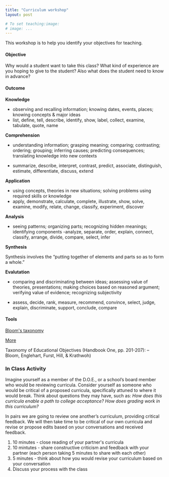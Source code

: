 ```yaml
---
title: "Curriculum workshop"
layout: post

# To set teaching:image:
# image: ...
---
```



This workshop is to help you identify your objectives for teaching.


#### Objective 

Why would a student want to take this class? 
What kind of experience are you hoping to give to the student? 
Also what does the student need to know in advance? 




#### Outcome 

**Knowledge**
 
- observing and
recalling information;
knowing dates,
events, places;
knowing concepts &
major ideas
- list, define, tell,
describe, identify,
show, label, collect,
examine, tabulate,
quote, name

**Comprehension**

- understanding
information; grasping
meaning; comparing;
contrasting; ordering;
grouping; inferring
causes; predicting
consequences;
translating knowledge
into new contexts

- summarize, describe,
interpret, contrast,
predict, associate,
distinguish, estimate,
differentiate, discuss,
extend


**Application**

- using concepts,
theories in new
situations; solving
problems using
required skills or
knowledge
- apply, demonstrate,
calculate, complete,
illustrate, show, solve,
examine, modify,
relate, change, classify,
experiment, discover

**Analysis**

- seeing patterns;
organizing parts;
recognizing hidden
meanings; identifying
components
-analyze, separate,
order, explain,
connect, classify,
arrange, divide,
compare, select, infer


**Synthesis**

Synthesis involves the “putting together of elements and parts so as to form a whole.”

**Evalutation**

- comparing and
discriminating
between ideas;
assessing value
of theories,
presentations; making
choices based on
reasoned argument;
verifying value of
evidence; recognizing
subjectivity

- assess, decide, rank,
measure, recommend,
convince, select,
judge, explain,
discriminate, support,
conclude, compare


#### Tools 

[Bloom's taxonomy](https://www.alsde.edu/sec/ari/Literacy%20and%20Justice/Bloom's%20Taxonomy%20Revised.pdf)

[More](https://cft.vanderbilt.edu/guides-sub-pages/blooms-taxonomy/)


Taxonomy of Educational Objectives (Handbook One, pp. 201-207):
– Bloom, Englehart, Furst, Hill,
& Krathwoh)

### In Class Activity

Imagine yourself as a member of the D.O.E., or a school’s board member who would be reviewing curricula. Consider yourself as someone who would be critical of a proposed curricula, specifically attuned to where it would break. Think about questions they may have, such as: *How does this curricula enable a path to college acceptance? How does grading work in this curriculum?*


In pairs we are going to review one another’s curriculum, providing critical feedback. We will then take time to be critical of our own curricula and revise or propose edits based on your conversations and received feedback. 

  1. 10 minutes - close reading of your partner's curricula
  2. 10 mintutes - share constructive criticism and feedback with your partner (each person taking 5 minutes to share with each other)
  3. 5 minutes - think about how you would revise your curriculum based on your conversation 
  4. Discuss your process with the class



